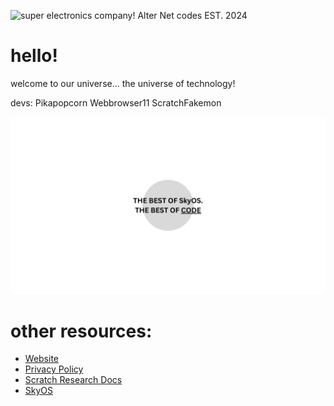 ![super electronics company! Alter Net codes EST. 2024](https://github.com/Alter-Net-codes/.github/blob/main/images/compnay.png) 

# hello!
welcome to our universe...
the universe of technology!

devs:
Pikapopcorn
Webbrowser11
ScratchFakemon

![super electronics company! Alter Net codes EST. 2024](https://github.com/Alter-Net-codes/.github/blob/main/images/whatwearelike.png) 

# other resources:
+ [Website](https://sites.google.com/loswego.k12.or.us/anc/)
+ [Privacy Policy](https://docs.google.com/document/d/1OXw-qCOhyK7ebH8D2A0PTMLXmimxO6p_FihwHFavL08/edit?tab=t.0#heading=h.bufx2go7jw7c)
+ [Scratch Research Docs](https://docs.google.com/document/d/1REqI2M5pc5ECsdai5DOBW3OqeMYevzNQwU1lIdWF9hg/edit?tab=t.0#heading=h.n6sjtnnxybnl)
+ [SkyOS](https://github.com/Alter-Net-codes/SkyOS)
